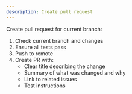 ```yaml
---
description: Create pull request
---
```


Create pull request for current branch:

1. Check current branch and changes
2. Ensure all tests pass
3. Push to remote
4. Create PR with:
   - Clear title describing the change
   - Summary of what was changed and why
   - Link to related issues
   - Test instructions